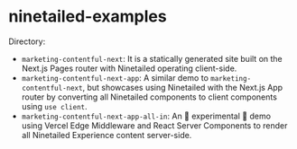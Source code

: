 # ninetailed-examples

Directory:

- `marketing-contentful-next`: It is a statically generated site built on the Next.js Pages router with Ninetailed operating client-side.
- `marketing-contentful-next-app`: A similar demo to `marketing-contentful-next`, but showcases using Ninetailed with the Next.js App router by converting all Ninetailed components to client components using `use client`.
- `marketing-contentful-next-app-all-in`: An 🚧 experimental 🚧 demo using Vercel Edge Middleware and React Server Components to render all Ninetailed Experience content server-side.
